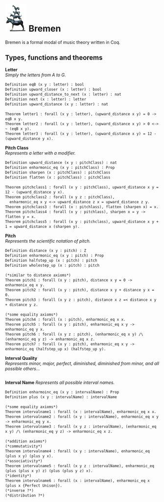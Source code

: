 # <img src="bremen.png" alt="the town musicians of bremen" width="70"/> Bremen
Bremen is a formal modal of music theory written in Coq.  

## Types, functions and theorems
**Letter**  
*Simply the letters from A to G.*
```Coq
Definition eqB (x y : letter) : bool
Definition upward_closer (x : letter) : bool
Definition upward_distance_to_next (x : letter) : nat
Definition next (x : letter) : letter
Definition upward_distance (x y : letter) : nat

Theorem letter1 : forall (x y : letter), (upward_distance x y) = 0 -> eqB x y.
Theorem letter2 : forall (x y : letter), (upward_distance x y) > 0 <-> ~ (eqB x y).
Theorem letter3 : forall (x y : letter), (upward_distance x y) = 12 - (upward_distance y x).
```

**Pitch Class**  
*Represents a letter with a modifier.*
```Coq
Definition upward_distance (x y : pitchClass) : nat
Definition enharmonic_eq (x y : pitchClass) : Prop
Definition sharpen (x : pitchClass) : pitchClass
Definition flatten (x : pitchClass) : pitchClass

Theorem pitchclass1 : forall (x y : pitchClass), upward_distance x y = 12 - (upward_distance y x).
Theorem pitchclass2 : forall (x y z : pitchClass),
  enharmonic_eq x y <-> upward_distance z x = upward_distance z y.
Theorem pitchclass3 : forall (x : pitchlass), flatten (sharpen x) = x.
Theorem pitchclass4 : forall (x y : pitchlass), sharpen x = y -> flatten y = x.
Theorem pitchclass5 : forall (x y : pitchclass), upward_distance x y + 1 = upward_distance x (sharpen y).

```

**Pitch**  
*Represents the scientific notation of pitch.*  
```Coq
Definition distance (x y : pitch) : Z
Definition enharmonic_eq (x y : pitch) : Prop
Definition halfstep_up (x : pitch) : pitch
Definition wholestep_up (x : pitch) : pitch

(*similar to distance axioms*)
Theorem pitch1 : forall (x y : pitch), distance x y = 0 -> enharmonix_eq x y.
Theorem pitch2 : forall (x y : pitch), distance x y + distance y x = 0.
Theorem pitch3 : forall (x y z : pitch), distance x z =< distance x y + distance y z.

(*some equality axioms*)
Theorem pitch4 : forall (x : pitch), enharmonic_eq x x.
Theorem pitch5 : forall (x y : pitch), enharmonic_eq x y -> enharmonic_eq y x.
Theorem pitch6 : forall (x y z : pitch), (enharmonic_eq x y) /\ (enharmonic_eq y z) -> enharmonic_eq x z.
Theorem pitch7 : forall (x y : pitch), enharmonic_eq x y -> enharmonic_eq (halfstep_up x) (halfstep_up y).
```

**Interval Quality**  
*Represents minor, major, perfect, diminished, diminished from minor, and all possible others...*  
```Coq
```

**Interval Name**
*Represents all possible interval names.*  
```Coq
Definition enharmoinc_eq (x y : intervalName) : Prop
Definition plus (x y : intervalName) : intervalName

(*some equality axioms*)
Theorem intervalname1 : forall (x : intervalName), enharmonic_eq x x.
Theorem intervalname2 : forall (x y : intervalName), enharmonic_eq x y -> enharmonic_eq y x.
Theorem intervalname3 : forall (x y z : intervalName), (enharmonic_eq x y) /\ (enharmonic_eq y z) -> enharmonic_eq x z.

(*addition axioms*)
(*commutativity*)
Theorem intervalname4 : forall (x y : intervalName), enharmonic_eq (plus x y) (plus y x).
(*associativity*)
Theorem intervalname5 : forall (x y z : intervalName), enharmonic_eq (plus (plus x y) z) (plus (plus y z) x).
(*identity*)
Theorem intervalname6 : forall (x : intervalName), enharmonic_eq x (plus x {Perfect Unison}).
(*inverse ?*)
(*distribution ?*)

```
